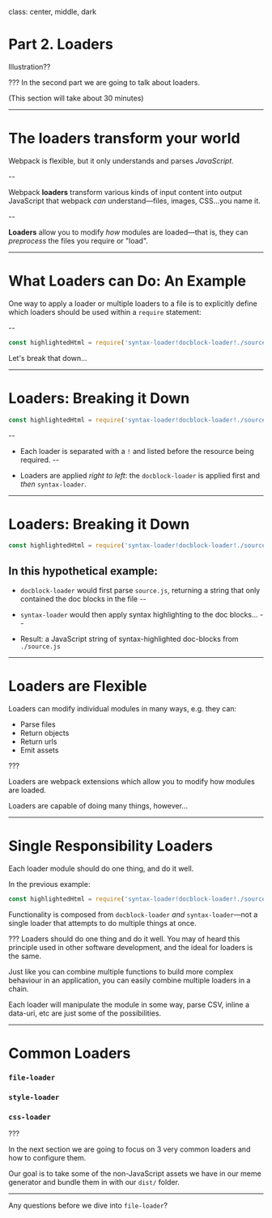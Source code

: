 class: center, middle, dark

# Part 2. Loaders

Illustration??

???
In the second part we are going to talk about loaders.

(This section will take about 30 minutes)

---

# The loaders transform your world

Webpack is flexible, but it only understands and parses _JavaScript_.

--

Webpack **loaders** transform various kinds of input content into output JavaScript that webpack _can_ understand—files, images, CSS...you name it.

--

**Loaders** allow you to modify _how_ modules are loaded—that is, they can _preprocess_ the files you require or "load".

---

# What Loaders can Do: An Example

One way to apply a loader or multiple loaders to a file is to explicitly define which loaders should be used within a `require` statement:

--

```js
const highlightedHtml = require('syntax-loader!docblock-loader!./source.js');
```

Let's break that down...

---

# Loaders: Breaking it Down

```js
const highlightedHtml = require('syntax-loader!docblock-loader!./source.js');
```

--

* Each loader is separated with a `!` and listed before the resource being required.
--

* Loaders are applied _right to left_: the `docblock-loader` is applied first and _then_ `syntax-loader`.

---

# Loaders: Breaking it Down

```js
const highlightedHtml = require('syntax-loader!docblock-loader!./source.js');
```

In this hypothetical example:
--

*  `docblock-loader` would first parse `source.js`, returning a string that only contained the doc blocks in the file
--

* `syntax-loader` would then apply syntax highlighting to the doc blocks...
--

* Result: a JavaScript string of syntax-highlighted doc-blocks from `./source.js`

---

# Loaders are Flexible

Loaders can modify individual modules in many ways, e.g. they can:

- Parse files
- Return objects
- Return urls
- Emit assets

???

Loaders are webpack extensions which allow you to modify how modules are loaded.

Loaders are capable of doing many things, however...

---

# Single Responsibility Loaders

Each loader module should do one thing, and do it well.

In the previous example:

```js
const highlightedHtml = require('syntax-loader!docblock-loader!./source.js');
```

Functionality is composed from `docblock-loader` _and_ `syntax-loader`—not a single loader that attempts to do multiple things at once.

???
Loaders should do one thing and do it well.  You may of heard this principle used in other software development, and the ideal for loaders is the same.

Just like you can combine multiple functions to build more complex behaviour in an application, you can easily combine multiple loaders in a chain.

Each loader will manipulate the module in some way, parse CSV, inline a data-uri, etc are just some of the possibilities.

---

# Common Loaders

### `file-loader`
### `style-loader`
### `css-loader`

???

In the next section we are going to focus on 3 very common loaders and how to configure them.

Our goal is to take some of the non-JavaScript assets we have in our meme generator and bundle them in with our `dist/` folder.

-----

Any questions before we dive into `file-loader`?
